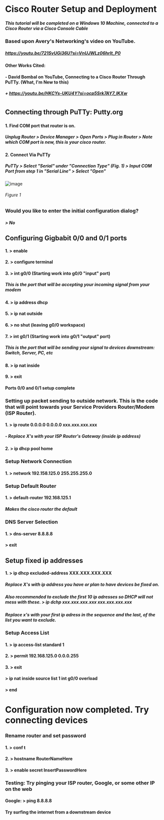 # Cisco Router Setup and Deployment  

##### This tutorial will be completed on a Windows 10 Machine, connected to a Cisco Router via a Cisco Console Cable

### Based upon Avery's Networking's video on YouTube.
##### https://youtu.be/721SvUGi36U?si=VnUJWLz06hrlt_P0

#### Other Works Cited:
#### - David Bombal on YouTube, Connecting to a Cisco Router Through PuTTy. (What, I'm New to this)
##### + https://youtu.be/HKCYs-UKU4Y?si=ocp5Srk7AY7_lKXw

#
## Connecting through PuTTy: Putty.org
##### 
#### 1. Find COM port that router is on.
##### Unplug Router > Device Manager > Open Ports > Plug in Router > Note which COM port is new, this is your cisco router. 
#### 2. Connect Via PuTTy
##### PuTTy > Select "Serial" under "Connection Type" (Fig. 1) > Input COM Port from step 1 in "Serial Line" > Select "Open"
![image](https://github.com/TDykes2/Networking/assets/105371918/8c6152db-5622-4d82-ac17-d65353f979e6)
###### Figure 1   

### Would you like to enter the initial configuration dialog?
##### > No  

## Configuring Gigbabit 0/0 and 0/1 ports
#### 1. > enable
#### 2. > configure terminal
#### 3. > int g0/0 (Starting work into g0/0 "input" port)
  ##### This is the port that will be accepting your incoming signal from your modem
#### 4. > ip address dhcp
#### 5. > ip nat outside
#### 6. > no shut (leaving g0/0 workspace)
#### 7. > int g0/1 (Starting work into g0/1 "output" port) 
  ##### This is the port that will be sending your signal to devices downstream: Switch, Server, PC, etc
#### 8. > ip nat inside
#### 9. > exit
#### Ports 0/0 and 0/1 setup complete  

### Setting up packet sending to outside network. This is the code that will point towards your Service Providers Router/Modem (ISP Router). 
#### 1. > ip route 0.0.0.0 0.0.0.0 xxx.xxx.xxx.xxx
##### - Replace X's with your ISP Router's Gateway (inside ip address)
#### 2. > ip dhcp pool home

### Setup Network Connection
#### 1. > network 192.158.125.0 255.255.255.0

### Setup Default Router
#### 1. > default-router 192.168.125.1
##### Makes the cisco router the default  

### DNS Server Selection
#### 1. > dns-server 8.8.8.8  

#### > exit  

## Setup fixed ip addresses
#### 1. > ip dhcp excluded-address XXX.XXX.XXX.XXX
##### Replace X's with ip address you have or plan to have devices be fixed on.
##### Also recommended to exclude the first 10 ip adresses so DHCP will not mess with these. > ip dchp xxx.xxx.xxx.xxx xxx.xxx.xxx.xxx
##### Replace x's with your first ip adress in the sequence and the last, of the list you want to exclude.  


### Setup Access List
#### 1. > ip access-list standard 1
#### 2. > permit 192.168.125.0 0.0.0.255
#### 3. > exit

#### > ip nat inside source list 1 int g0/0 overload
#### > end
# Configuration now completed. Try connecting devices  


### Rename router and set password
#### 1. > conf t
#### 2. > hostname RouterNameHere
#### 3. > enable secret InsertPasswordHere  

### Testing: Try pinging your ISP router, Google, or some other IP on the web
#### Google: > ping 8.8.8.8  
#### Try surfing the internet from a downstream device



